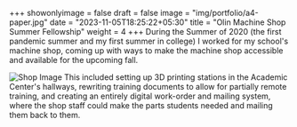 +++
showonlyimage = false
draft = false
image = "img/portfolio/a4-paper.jpg"
date = "2023-11-05T18:25:22+05:30"
title = "Olin Machine Shop Summer Fellowship"
weight = 4
+++
During the Summer of 2020 (the first pandemic summer and my first summer in college) I worked for my school's machine shop, coming up with ways to make the machine shop accessible and available for the upcoming fall.
<!--more-->
![Shop Image][1]
This included setting up 3D printing stations in the Academic Center's hallways, rewriting training documents to allow for partially remote training, and creating an entirely digital work-order and mailing system, where the shop staff could make the parts students needed and mailing them back to them.

[1]: /img/olin_shop.jpg